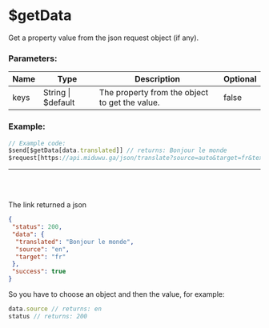 # $getData
Get a property value from the json request object (if any).

### Parameters:
| Name      | Type       | Description                        | Optional |
| --------- | ---------- | ---------------------------------- | -------- |
| keys      | String \| $default     | The property from the object to get the value. | false |

### Example:
```js
// Example code:
$send[$getData[data.translated]] // returns: Bonjour le monde
$request[https://api.miduwu.ga/json/translate?source=auto&target=fr&text=Hello+world]
```

__ __
<br/>
<br/>

  The link returned a json
```json
{
 "status": 200,
 "data": {
  "translated": "Bonjour le monde",
  "source": "en",
  "target": "fr"
 },
 "success": true
}
```
  So you have to choose an object and then the value, for example: 
```js
data.source // returns: en
status // returns: 200
```
